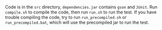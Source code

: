 Code is in the `src` directory, `dependencies.jar` contains `gson` and `JUnit`. 
Run `compile.sh` to compile the code, then run `run.sh` to run the test.
If you have trouble compiling the code, try to run `run_precompiled.sh` or `run_precompiled.bat`, which will use the precompiled jar to run the test.
